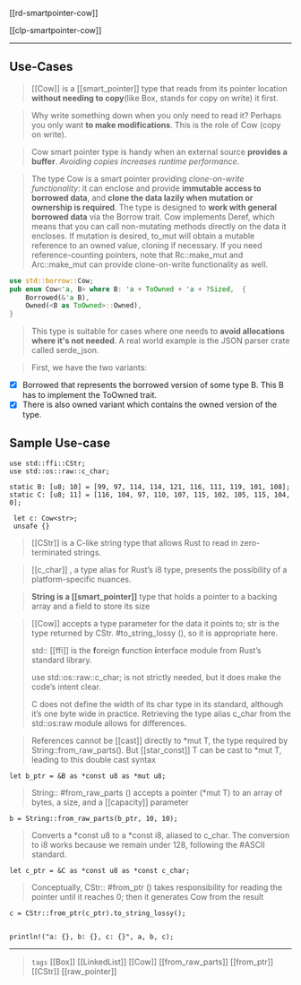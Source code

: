 [[rd-smartpointer-cow]]

[[clp-smartpointer-cow]]

---

## Use-Cases

> [[Cow]] is a [[smart_pointer]] type that reads from its pointer location **without needing to copy**(like Box,  stands for copy on write) it first.

> Why write something down when you only need to read it? Perhaps you only want **to make modifications**. This is the role of Cow (copy on write).

> Cow smart pointer type is handy when an external source **provides a buffer**. *Avoiding copies increases runtime performance*.

> The type Cow is a smart pointer providing *clone-on-write functionality*: it can enclose and provide **immutable access to borrowed data**, and **clone the data lazily when mutation or ownership is required**. The type is designed to **work with general borrowed data** via the Borrow trait. Cow implements Deref, which means that you can call non-mutating methods directly on the data it encloses. If mutation is desired, to_mut will obtain a mutable reference to an owned value, cloning if necessary. If you need reference-counting pointers, note that Rc::make_mut and Arc::make_mut can provide clone-on-write functionality as well.


```rust
use std::borrow::Cow;
pub enum Cow<'a, B> where B: 'a + ToOwned + 'a + ?Sized,  {
    Borrowed(&'a B),
    Owned(<B as ToOwned>::Owned),
}
```

> This type is suitable for cases where one needs to **avoid allocations where it's not needed**. A real world example is the JSON parser crate called serde_json.

> First, we have the two variants:

  - [x] Borrowed that represents the borrowed version of some type B. This B has to implement the ToOwned trait.
  - [x] There is also owned variant which contains the owned version of the type.

## Sample Use-case

```rust,compile_fail,no_run
use std::ffi::CStr;
use std::os::raw::c_char;

static B: [u8; 10] = [99, 97, 114, 114, 121, 116, 111, 119, 101, 108];
static C: [u8; 11] = [116, 104, 97, 110, 107, 115, 102, 105, 115, 104, 0];

 let c: Cow<str>;
 unsafe {}
```

> [[CStr]] is a C-like string type that allows Rust to read in zero-terminated strings.

> [[c_char]] , a type alias for Rust’s i8 type, presents the possibility of a platform-specific nuances.

> **String is a [[smart_pointer]]** type that holds a pointer to a backing array and a field to store its size

> [[Cow]] accepts a type parameter for the data it points to; str is the type returned by CStr. #to_string_lossy (), so it is appropriate here.
> 
> std:: [[ffi]] is the **f**oreign **f**unction **i**nterface module from Rust’s standard library. 
> 
> use std::os::raw::c_char; is not strictly needed, but it does make the code’s intent clear.
> 
> C does not define the width of its char type in its standard, although it’s one byte wide in practice. Retrieving the type alias c_char from the std::os:raw module allows for differences.

 > References cannot be [[cast]] directly to *mut T, the type required by String::from_raw_parts(). But [[star_const]] T can be cast to *mut T, leading to this double cast syntax

 `let b_ptr = &B as *const u8 as *mut u8;`

 > String:: #from_raw_parts () accepts a pointer (*mut T) to an array of bytes, a size, and a [[capacity]] parameter

 `b = String::from_raw_parts(b_ptr, 10, 10);`

 > Converts a *const u8 to a *const i8, aliased to c_char. The conversion to i8 works because we remain under 128, following the #ASCII standard.

 `let c_ptr = &C as *const u8 as *const c_char;`

 > Conceptually, CStr:: #from_ptr () takes responsibility for reading the pointer until it reaches 0; then it generates Cow<str> from the result

 `c = CStr::from_ptr(c_ptr).to_string_lossy();`

 ```rust,compile_fail,no_run

 println!("a: {}, b: {}, c: {}", a, b, c);

 ```

---

> `tags` [[Box]] [[LinkedList]] [[Cow]] [[from_raw_parts]] [[from_ptr]] [[CStr]] [[raw_pointer]]
